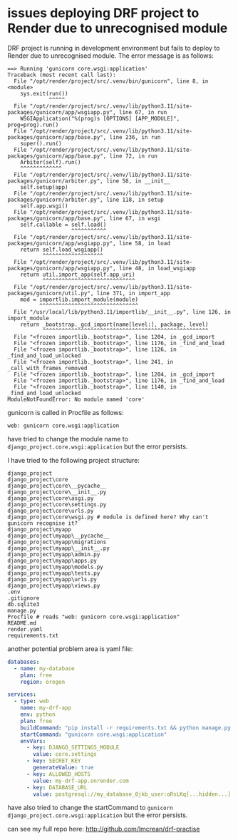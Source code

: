 # issues deploying DRF project to Render due to unrecognised module

DRF project is running in development environment but fails to deploy to Render due to unrecognised module. The error message is as follows:

```
==> Running 'gunicorn core.wsgi:application'
Traceback (most recent call last):
  File "/opt/render/project/src/.venv/bin/gunicorn", line 8, in <module>
    sys.exit(run())
             ^^^^^
  File "/opt/render/project/src/.venv/lib/python3.11/site-packages/gunicorn/app/wsgiapp.py", line 67, in run
    WSGIApplication("%(prog)s [OPTIONS] [APP_MODULE]", prog=prog).run()
  File "/opt/render/project/src/.venv/lib/python3.11/site-packages/gunicorn/app/base.py", line 236, in run
    super().run()
  File "/opt/render/project/src/.venv/lib/python3.11/site-packages/gunicorn/app/base.py", line 72, in run
    Arbiter(self).run()
    ^^^^^^^^^^^^^
  File "/opt/render/project/src/.venv/lib/python3.11/site-packages/gunicorn/arbiter.py", line 58, in __init__
    self.setup(app)
  File "/opt/render/project/src/.venv/lib/python3.11/site-packages/gunicorn/arbiter.py", line 118, in setup
    self.app.wsgi()
  File "/opt/render/project/src/.venv/lib/python3.11/site-packages/gunicorn/app/base.py", line 67, in wsgi
    self.callable = self.load()
                    ^^^^^^^^^^^
  File "/opt/render/project/src/.venv/lib/python3.11/site-packages/gunicorn/app/wsgiapp.py", line 58, in load
    return self.load_wsgiapp()
           ^^^^^^^^^^^^^^^^^^^
  File "/opt/render/project/src/.venv/lib/python3.11/site-packages/gunicorn/app/wsgiapp.py", line 48, in load_wsgiapp
    return util.import_app(self.app_uri)
           ^^^^^^^^^^^^^^^^^^^^^^^^^^^^^
  File "/opt/render/project/src/.venv/lib/python3.11/site-packages/gunicorn/util.py", line 371, in import_app
    mod = importlib.import_module(module)
          ^^^^^^^^^^^^^^^^^^^^^^^^^^^^^^^
  File "/usr/local/lib/python3.11/importlib/__init__.py", line 126, in import_module
    return _bootstrap._gcd_import(name[level:], package, level)
           ^^^^^^^^^^^^^^^^^^^^^^^^^^^^^^^^^^^^^^^^^^^^^^^^^^^^
  File "<frozen importlib._bootstrap>", line 1204, in _gcd_import
  File "<frozen importlib._bootstrap>", line 1176, in _find_and_load
  File "<frozen importlib._bootstrap>", line 1126, in _find_and_load_unlocked
  File "<frozen importlib._bootstrap>", line 241, in _call_with_frames_removed
  File "<frozen importlib._bootstrap>", line 1204, in _gcd_import
  File "<frozen importlib._bootstrap>", line 1176, in _find_and_load
  File "<frozen importlib._bootstrap>", line 1140, in _find_and_load_unlocked
ModuleNotFoundError: No module named 'core'
```

gunicorn is called in Procfile as follows:
```Procfile
web: gunicorn core.wsgi:application
```

have tried to change the module name to `django_project.core.wsgi:application` but the error persists.

I have tried to the following project structure:
```
django_project
django_project\core
django_project\core\__pycache__
django_project\core\__init__.py
django_project\core\asgi.py
django_project\core\settings.py
django_project\core\urls.py
django_project\core\wsgi.py # module is defined here? Why can't gunicorn recognise it?
django_project\myapp
django_project\myapp\__pycache__
django_project\myapp\migrations
django_project\myapp\__init__.py
django_project\myapp\admin.py
django_project\myapp\apps.py
django_project\myapp\models.py
django_project\myapp\tests.py
django_project\myapp\urls.py
django_project\myapp\views.py
.env
.gitignore
db.sqlite3
manage.py
Procfile # reads "web: gunicorn core.wsgi:application"
README.md
render.yaml
requirements.txt
```

another potential problem area is yaml file:
```yaml
databases:
  - name: my-database
    plan: free
    region: oregon

services:
  - type: web
    name: my-drf-app
    env: python
    plan: free
    buildCommand: "pip install -r requirements.txt && python manage.py collectstatic --noinput && python manage.py migrate"
    startCommand: "gunicorn core.wsgi:application"
    envVars:
      - key: DJANGO_SETTINGS_MODULE
        value: core.settings
      - key: SECRET_KEY
        generateValue: true
      - key: ALLOWED_HOSTS
        value: my-drf-app.onrender.com
      - key: DATABASE_URL
        value: postgresql://my_database_0jkb_user:oRsLKq[...hidden...]
```

have also tried to change the startCommand to `gunicorn django_project.core.wsgi:application` but the error persists.

can see my full repo here: http://github.com/lmcrean/drf-practise